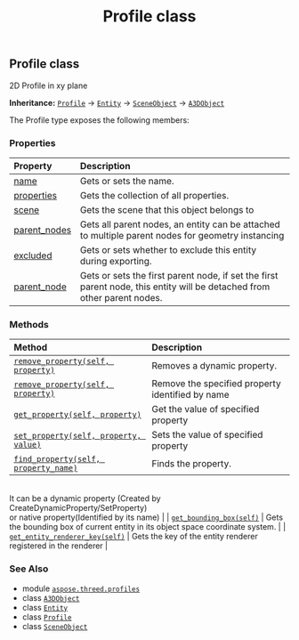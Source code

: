 ﻿---
title: Profile class
second_title: Aspose.3D for Python via .NET API References
description: 
type: docs
weight: 120
url: /python-net/aspose.threed.profiles/profile/
is_root: false
---

## Profile class

2D Profile in xy plane



**Inheritance:** [`Profile`](/3d/python-net/aspose.threed.profiles/profile) → 
[`Entity`](/3d/python-net/aspose.threed/entity) → 
[`SceneObject`](/3d/python-net/aspose.threed/sceneobject) → 
[`A3DObject`](/3d/python-net/aspose.threed/a3dobject)



The Profile type exposes the following members:

### Properties
| Property | Description |
| :- | :- |
| [name](/3d/python-net/aspose.threed.profiles/profile/name) | Gets or sets the name. |
| [properties](/3d/python-net/aspose.threed.profiles/profile/properties) | Gets the collection of all properties. |
| [scene](/3d/python-net/aspose.threed.profiles/profile/scene) | Gets the scene that this object belongs to |
| [parent_nodes](/3d/python-net/aspose.threed.profiles/profile/parent_nodes) | Gets all parent nodes, an entity can be attached to multiple parent nodes for geometry instancing |
| [excluded](/3d/python-net/aspose.threed.profiles/profile/excluded) | Gets or sets whether to exclude this entity during exporting. |
| [parent_node](/3d/python-net/aspose.threed.profiles/profile/parent_node) | Gets or sets the first parent node, if set the first parent node, this entity will be detached from other parent nodes. |


### Methods
| Method | Description |
| :- | :- |
| [`remove_property(self, property)`](/3d/python-net/aspose.threed.profiles/profile/remove_property/#aspose.threed.property) | Removes a dynamic property. |
| [`remove_property(self, property)`](/3d/python-net/aspose.threed.profiles/profile/remove_property/#str) | Remove the specified property identified by name |
| [`get_property(self, property)`](/3d/python-net/aspose.threed.profiles/profile/get_property/#str) | Get the value of specified property |
| [`set_property(self, property, value)`](/3d/python-net/aspose.threed.profiles/profile/set_property/#str-any) | Sets the value of specified property |
| [`find_property(self, property_name)`](/3d/python-net/aspose.threed.profiles/profile/find_property/#str) | Finds the property.<br/>It can be a dynamic property (Created by CreateDynamicProperty/SetProperty) <br/>or native property(Identified by its name) |
| [`get_bounding_box(self)`](/3d/python-net/aspose.threed.profiles/profile/get_bounding_box/#) | Gets the bounding box of current entity in its object space coordinate system. |
| [`get_entity_renderer_key(self)`](/3d/python-net/aspose.threed.profiles/profile/get_entity_renderer_key/#) | Gets the key of the entity renderer registered in the renderer |



### See Also
* module [`aspose.threed.profiles`](..)
* class [`A3DObject`](/3d/python-net/aspose.threed/a3dobject)
* class [`Entity`](/3d/python-net/aspose.threed/entity)
* class [`Profile`](/3d/python-net/aspose.threed.profiles/profile)
* class [`SceneObject`](/3d/python-net/aspose.threed/sceneobject)
